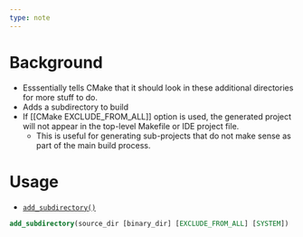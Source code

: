 ```yaml
---
type: note
---
```

# Background
- Esssentially tells CMake that it should look in these additional directories for more stuff to do. 
- Adds a subdirectory to build
- If [[CMake EXCLUDE_FROM_ALL]] option is used, the generated project will not appear in the top-level Makefile or IDE project file. 
	- This is useful for generating sub-projects that do not make sense as part of the main build process.

# Usage
- [`add_subdirectory()`](https://cmake.org/cmake/help/latest/command/add_subdirectory.html#command:add_subdirectory "add_subdirectory")
```cmake
add_subdirectory(source_dir [binary_dir] [EXCLUDE_FROM_ALL] [SYSTEM])
```